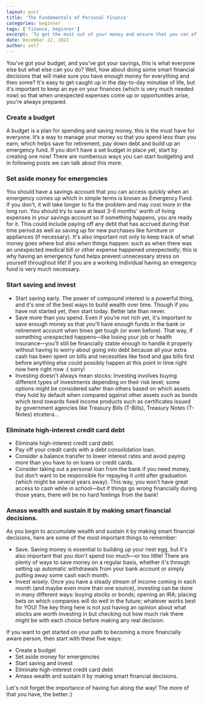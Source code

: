 ```yaml
---
layout: post
title: 'The Fundamentals of Personal Finance'
categories: beginner
tags: ['finance, beginner']
excerpt: 'To get the most out of your money and ensure that you can afford everything, make smart decisions about how to use it.'
date: December 22, 2022
author: self
---
```


You've got your budget, and you've got your savings, this is what everyone else but what else can you do? Well, how about doing some smart financial decisions that will make sure you have enough money for everything and then some? It's easy to get caught up in the day-to-day minutiae of life, but it's important to keep an eye on your finances (which is very much needed now) so that when unexpected expenses come up or opportunities arise, you're always prepared.

### Create a budget

A budget is a plan for spending and saving money, this is the must have for everyone. It’s a way to manage your money so that you spend less than you earn, which helps save for retirement, pay down debt and build up an emergency fund. If you don’t have a set budget in place yet, start by creating one now! There are numberous ways you can start budgeting and in following posts we can talk about this more.

### Set aside money for emergencies

You should have a savings account that you can access quickly when an emergency comes up which in simple terms is known as Emergency Fund. If you don't, it will take longer to fix the problem and may cost more in the long run. You should try to save at least 3-6 months' worth of living expenses in your savings account so if something happens, you are ready for it. This could include paying off any debt that has accrued during that time period as well as saving up for new purchases like furniture or appliances (if necessary). It's also important not only to keep track of what money goes where but also when things happen: such as when there was an unexpected medical bill or other expense happened unexpectedly; this is why having an emergency fund helps prevent unnecessary stress on yourself throughout life! If you are a working individual having an emegency fund is very much necessary.

### Start saving and invest

- Start saving early. The power of compound interest is a powerful thing, and it's one of the best ways to build wealth over time. Though if you have not started yet, then start today. Better late than never.
- Save more than you spend. Even if you're not rich yet, it's important to save enough money so that you'll have enough funds in the bank or retirement account when times get tough (or even before). That way, if something unexpected happens—like losing your job or health insurance—you'll still be financially stable enough to handle it properly without having to worry about going into debt because all your extra cash has been spent on bills and necessities like food and gas bills first before anything else could possibly happen at this point in time right now here right now :( sorry!
- Investing doesn't always mean stocks: Investing involves buying different types of investments depending on their risk level; some options might be considered safer than others based on which assets they hold by default when compared against other assets such as bonds which tend towards fixed income products such as certificates issued by government agencies like Treasury Bills (T-Bills), Treasury Notes (T-Notes) etcetera...

### Eliminate high-interest credit card debt

- Eliminate high-interest credit card debt.
- Pay off your credit cards with a debt consolidation loan.
- Consider a balance transfer to lower interest rates and avoid paying more than you have to on loans or credit cards.
- Consider taking out a personal loan from the bank if you need money, but don't want to be responsible for repaying it until after graduation (which might be several years away). This way, you won't have great access to cash while in school—but if things go wrong financially during those years, there will be no hard feelings from the bank!

### Amass wealth and sustain it by making smart financial decisions.

As you begin to accumulate wealth and sustain it by making smart financial decisions, here are some of the most important things to remember:

- Save. Saving money is essential to building up your nest egg, but it's also important that you don't spend too much—or too little! There are plenty of ways to save money on a regular basis, whether it's through setting up automatic withdrawals from your bank account or simply putting away some cash each month.
- Invest wisely. Once you have a steady stream of income coming in each month (and maybe even more than one source), investing can be done in many different ways: buying stocks or bonds; opening an IRA; placing bets on which companies will do well in the future; whatever works best for YOU! The key thing here is not just having an opinion about what stocks are worth investing in but checking out how much risk there might be with each choice before making any real decision.

If you want to get started on your path to becoming a more financially aware person, then start with these five ways:

- Create a budget
- Set aside money for emergencies
- Start saving and invest
- Eliminate high-interest credit card debt
- Amass wealth and sustain it by making smart financial decisions.

Let's not forget the importance of having fun along the way! The more of that you have, the better.:)
